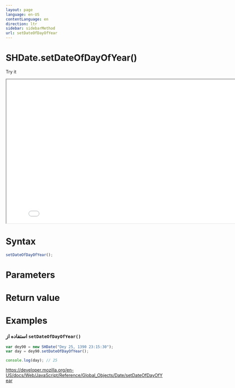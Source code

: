```yaml
---
layout: page
language: en-US
contentLanguage: en
direction: ltr
sidebar: sidebarMethod
url: setDateOfDayOfYear
---
```


# SHDate.setDateOfDayOfYear()

Try it

<iframe style="width: 830px; height: 460px;" src="/SHDateTime-js/examples/live.html?function=setDateOfDayOfYear" title="MDN Web Docs Interactive Example" loading="lazy"></iframe>
<br/>

# Syntax

```js
setDateOfDayOfYear();
```

# Parameters

# Return value

# Examples

### استفاده از <code dir="ltr">setDateOfDayOfYear()</code>

```js
var dey90 = new SHDate("Dey 25, 1390 23:15:30");
var day = dey90.setDateOfDayOfYear();

console.log(day); // 25
```

https://developer.mozilla.org/en-US/docs/Web/JavaScript/Reference/Global_Objects/Date/setDateOfDayOfYear
